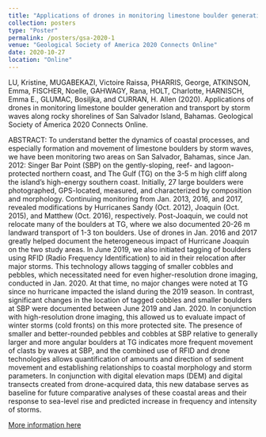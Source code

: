 ```yaml
---
title: "Applications of drones in monitoring limestone boulder generation and transport by storm waves along rocky shorelines of San Salvador Island, Bahamas"
collection: posters
type: "Poster"
permalink: /posters/gsa-2020-1
venue: "Geological Society of America 2020 Connects Online"
date: 2020-10-27
location: "Online"
---
```


LU, Kristine, MUGABEKAZI, Victoire Raissa, PHARRIS, George, ATKINSON, Emma, FISCHER, Noelle, GAHWAGY, Rana, HOLT, Charlotte, HARNISCH, Emma E., GLUMAC, Bosiljka, and CURRAN, H. Allen (2020). Applications of drones in monitoring limestone boulder generation and transport by storm waves along rocky shorelines of San Salvador Island, Bahamas. Geological Society of America 2020 Connects Online. 

ABSTRACT: To understand better the dynamics of coastal processes, and especially formation and movement of limestone boulders by storm waves, we have been monitoring two areas on San Salvador, Bahamas, since Jan. 2012: Singer Bar Point (SBP) on the gently-sloping, reef- and lagoon-protected northern coast, and The Gulf (TG) on the 3-5 m high cliff along the island’s high-energy southern coast. Initially, 27 large boulders were photographed, GPS-located, measured, and characterized by composition and morphology. Continuing monitoring from Jan. 2013, 2016, and 2017, revealed modifications by Hurricanes Sandy (Oct. 2012), Joaquin (Oct. 2015), and Matthew (Oct. 2016), respectively. Post-Joaquin, we could not relocate many of the boulders at TG, where we also documented 20-26 m landward transport of 1-3 ton boulders. Use of drones in Jan. 2016 and 2017 greatly helped document the heterogeneous impact of Hurricane Joaquin on the two study areas. In June 2019, we also initiated tagging of boulders using RFID (Radio Frequency Identification) to aid in their relocation after major storms. This technology allows tagging of smaller cobbles and pebbles, which necessitated need for even higher-resolution drone imaging, conducted in Jan. 2020. At that time, no major changes were noted at TG since no hurricane impacted the island during the 2019 season. In contrast, significant changes in the location of tagged cobbles and smaller boulders at SBP were documented between June 2019 and Jan. 2020. In conjunction with high-resolution drone imaging, this allowed us to evaluate impact of winter storms (cold fronts) on this more protected site. The presence of smaller and better-rounded pebbles and cobbles at SBP relative to generally larger and more angular boulders at TG indicates more frequent movement of clasts by waves at SBP, and the combined use of RFID and drone technologies allows quantification of amounts and direction of sediment movement and establishing relationships to coastal morphology and storm parameters. In conjunction with digital elevation maps (DEM) and digital transects created from drone-acquired data, this new database serves as baseline for future comparative analyses of these coastal areas and their response to sea-level rise and predicted increase in frequency and intensity of storms.

[More information here](https://gsa.confex.com/gsa/2020AM/meetingapp.cgi/Paper/353424)

